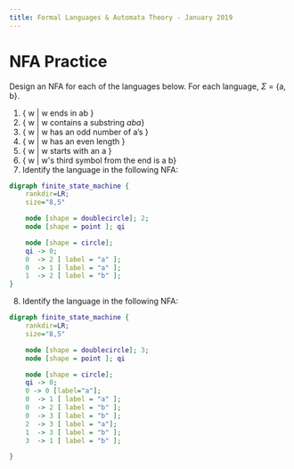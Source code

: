 ```yaml
---
title: Formal Languages & Automata Theory - January 2019
---
```


# NFA Practice

Design an NFA for each of the languages below.  For each language, $\Sigma$ = {a, b}.

1. { w | w ends in ab }
2. { w | w contains a substring *aba*}
3. { w | w has an odd number of a’s }
4. { w | w has an even length }
5. { w | w starts with an a }
6. { w | w's third symbol from the end is a b}
7. Identify the language in the following NFA:



```dot
digraph finite_state_machine {
    rankdir=LR;
    size="8,5"

    node [shape = doublecircle]; 2;
    node [shape = point ]; qi

    node [shape = circle];
    qi -> 0;
    0  -> 2 [ label = "a" ];
    0  -> 1 [ label = "a" ];
    1  -> 2 [ label = "b" ];
}
```

8. Identify the language in the following NFA:



```dot
digraph finite_state_machine {
    rankdir=LR;
    size="8,5"

    node [shape = doublecircle]; 3;
    node [shape = point ]; qi

    node [shape = circle];
    qi -> 0;
    0 -> 0 [label="a"];
    0  -> 1 [ label = "a" ];
    0  -> 2 [ label = "b" ];
    0  -> 3 [ label = "b" ];
    2  -> 3 [ label = "a"];
    1  -> 3 [ label = "b" ];
    3  -> 1 [ label = "b" ];

}
```
